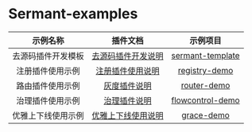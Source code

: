 # Sermant-examples

| 示例名称 | 插件文档 | 示例项目 |
| :---: | :---: | :---: |
|去源码插件开发模板|[去源码插件开发说明](https://github.com/huaweicloud/Sermant/blob/develop/docs/dev-guide/dev_plugin_introduce.md)|[sermant-template](./sermant-template)|
|注册插件使用示例|[注册插件使用说明](https://github.com/huaweicloud/Sermant/blob/develop/docs/user-guide/registry/document.md)|[registry-demo](./registry-demo)|
|路由插件使用示例|[灰度插件说明](https://github.com/huaweicloud/Sermant/blob/develop/docs/user-guide/router/document.md)|[router-demo](./router-demo)|
|治理插件使用示例|[治理插件说明](https://github.com/huaweicloud/Sermant/tree/develop/docs/user-guide/flowcontrol/flowcontrol.md)|[flowcontrol-demo](./flowcontrol-demo)|
|优雅上下线使用示例|[优雅上下线使用说明](https://github.com/huaweicloud/Sermant/tree/develop/docs/user-guide/graceful/document.md)|[grace-demo](./grace-demo)|
